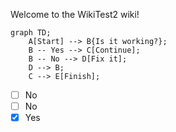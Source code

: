 Welcome to the WikiTest2 wiki!

```mermaid
graph TD;
    A[Start] --> B{Is it working?};
    B -- Yes --> C[Continue];
    B -- No --> D[Fix it];
    D --> B;
    C --> E[Finish];
```

- [ ] No
- [ ] No
- [x] Yes